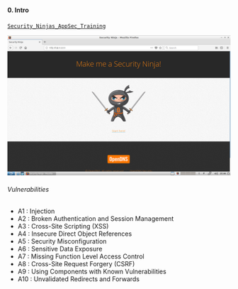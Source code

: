 #### 0. Intro

[``Security_Ninjas_AppSec_Training``](https://github.com/opendns/Security_Ninjas_AppSec_Training)

![](images/1.png)

###### Vulnerabilities

- A1 : Injection
- A2 : Broken Authentication and Session Management
- A3 : Cross-Site Scripting (XSS)
- A4 : Insecure Direct Object References
- A5 : Security Misconfiguration
- A6 : Sensitive Data Exposure
- A7 : Missing Function Level Access Control
- A8 : Cross-Site Request Forgery (CSRF)
- A9 : Using Components with Known Vulnerabilities
- A10 : Unvalidated Redirects and Forwards